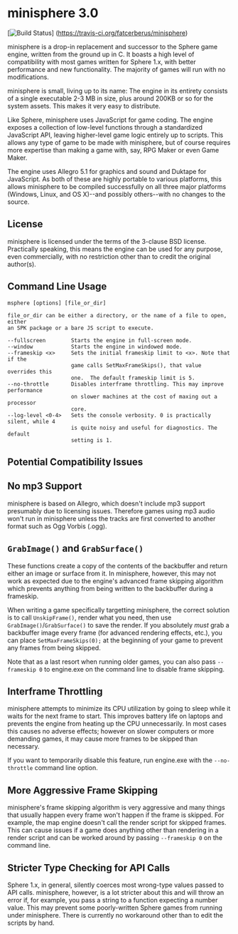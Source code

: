 minisphere 3.0
==============

[![Build Status](https://travis-ci.org/fatcerberus/minisphere.svg?branch=master)]
(https://travis-ci.org/fatcerberus/minisphere)

minisphere is a drop-in replacement and successor to the Sphere game engine,
written from the ground up in C.  It boasts a high level of compatibility with
most games written for Sphere 1.x, with better performance and new functionality.
The majority of games will run with no modifications.

minisphere is small, living up to its name: The engine in its entirety consists
of a single executable 2-3 MB in size, plus around 200KB or so for the system
assets. This makes it very easy to distribute.

Like Sphere, minisphere uses JavaScript for game coding. The engine exposes a
collection of low-level functions through a standardized JavaScript API, leaving
higher-level game logic entirely up to scripts. This allows any type of game to
be made with minisphere, but of course requires more expertise than making a
game with, say, RPG Maker or even Game Maker.

The engine uses Allegro 5.1 for graphics and sound and Duktape for JavaScript.
As both of these are highly portable to various platforms, this allows
minisphere to be compiled successfully on all three major platforms (Windows,
Linux, and OS X)--and possibly others--with no changes to the source.

License
-------

minisphere is licensed under the terms of the 3-clause BSD license. Practically
speaking, this means the engine can be used for any purpose, even commercially,
with no restriction other than to credit the original author(s).

Command Line Usage
------------------

```
msphere [options] [file_or_dir]

file_or_dir can be either a directory, or the name of a file to open, either
an SPK package or a bare JS script to execute.

--fullscreen        Starts the engine in full-screen mode.
--window            Starts the engine in windowed mode.
--frameskip <x>     Sets the initial frameskip limit to <x>. Note that if the
					game calls SetMaxFrameSkips(), that value overrides this
                    one.  The default frameskip limit is 5.
--no-throttle       Disables interframe throttling. This may improve performance
                    on slower machines at the cost of maxing out a processor
                    core.
--log-level <0-4>   Sets the console verbosity. 0 is practically silent, while 4
                    is quite noisy and useful for diagnostics. The default
                    setting is 1.

```

Potential Compatibility Issues
------------------------------

No mp3 Support
--------------

minisphere is based on Allegro, which doesn't include mp3 support presumably due
to licensing issues. Therefore games using mp3 audio won't run in minisphere
unless the tracks are first converted to another format such as Ogg Vorbis
(.ogg).

`GrabImage()` and `GrabSurface()`
---------------------------------

These functions create a copy of the contents of the backbuffer and return
either an image or surface from it. In minisphere, however, this may not work as
expected due to the engine's advanced frame skipping algorithm which prevents
anything from being written to the backbuffer during a frameskip.

When writing a game specifically targetting minisphere, the correct solution is
to call `UnskipFrame()`, render what you need, then use
`GrabImage()`/`GrabSurface()` to save the render. If you absolutely *must* grab
a backbuffer image every frame (for advanced rendering effects, etc.), you can
place `SetMaxFrameSkips(0);` at the beginning of your game to prevent any frames
from being skipped.

Note that as a last resort when running older games, you can also pass
`--frameskip 0` to engine.exe on the command line to disable frame skipping.

Interframe Throttling
---------------------

minisphere attempts to minimize its CPU utilization by going to sleep while it
waits for the next frame to start. This improves battery life on laptops and
prevents the engine from heating up the CPU unnecessarily. In most cases this
causes no adverse effects; however on slower computers or more demanding games,
it may cause more frames to be skipped than necessary.

If you want to temporarily disable this feature, run engine.exe with the
`--no-throttle` command line option.

More Aggressive Frame Skipping
------------------------------

minisphere's frame skipping algorithm is very aggressive and many things that
usually happen every frame won't happen if the frame is skipped. For example,
the map engine doesn't call the render script for skipped frames. This can cause
issues if a game does anything other than rendering in a render script and can
be worked around by passing `--frameskip 0` on the command line.

Stricter Type Checking for API Calls
------------------------------------

Sphere 1.x, in general, silently coerces most wrong-type values passed to API
calls. minisphere, however, is a lot stricter about this and will throw an error
if, for example, you pass a string to a function expecting a number value. This
may prevent some poorly-written Sphere games from running under minisphere.
There is currently no workaround other than to edit the scripts by hand.

